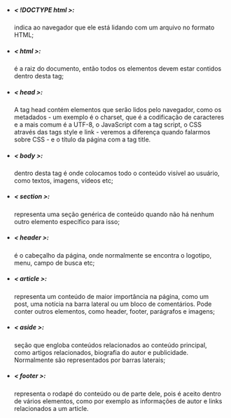 - ##### < !DOCTYPE html >:

  indica ao navegador que ele está lidando com um arquivo no formato HTML;

- ##### < html >:

  é a raiz do documento, então todos os elementos devem estar contidos dentro desta tag;

- ##### < head >:

  A tag head contém elementos que serão lidos pelo navegador, como os metadados - um exemplo é o charset, que é a codificação de caracteres e a mais comum é a UTF-8, o JavaScript com a tag script, o CSS através das tags style e link - veremos a diferença quando falarmos sobre CSS - e o título da página com a tag title.

- ##### < body >:

  dentro desta tag é onde colocamos todo o conteúdo visível ao usuário, como textos, imagens, vídeos etc;	

- ##### < section >:

  representa uma seção genérica de conteúdo quando não há nenhum outro elemento específico para isso;

- ##### < header >:

  é o cabeçalho da página, onde normalmente se encontra o logotipo, menu, campo de busca etc;

- ##### < article >:

  representa um conteúdo de maior importância na página, como um post, uma notícia na barra lateral ou um bloco de comentários. Pode conter outros elementos, como header, footer, parágrafos e imagens;

- ##### < aside >:

  seção que engloba conteúdos relacionados ao conteúdo principal, como artigos relacionados, biografia do autor e publicidade. Normalmente são representados por barras laterais;

- ##### < footer >:

  representa o rodapé do conteúdo ou de parte dele, pois é aceito dentro de vários elementos, como por exemplo as informações de autor e links relacionados a um article.
